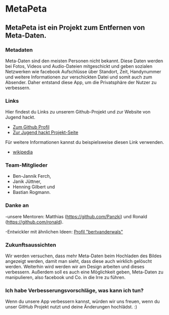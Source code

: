 # MetaPeta

## MetaPeta ist ein Projekt zum Entfernen von Meta-Daten.

### Metadaten
Meta-Daten sind den meisten Personen nicht bekannt. 
Diese Daten werden bei Fotos, Videos und Audio-Dateien mitgeschickt und geben sozialen Netzwerken wie facebook
Aufschlüsse über Standort, Zeit, Handynummer und weitere Informationen zur verschickten Datei und somit auch zum Absender.
Daher entstand diese App, um die Privatsphäre der Nutzer zu verbessern.

### Links
Hier findest du Links zu unserem Github-Projekt und zur Website von Jugend hackt.
* [Zum Github Profil](https://jugendhackt.github.io/MetaPeta/)
* [Zur Jugend hackt Projekt-Seite](https://jugendhackt.org/projekte/)

Für weitere Informationen kannst du beispielsweise diesen Link verwenden.
* [wikipedia](https://de.wikipedia.org/wiki/Metadaten)

### Team-Mitglieder
* Ben-Jannik Ferch,
* Janik Jüttner,
* Henning Gilbert und
* Bastian Rogmann.

### Danke an 
-unsere Mentoren: Matthias (https://github.com/Panzki) und Ronald (https://github.com/ronald).
			
-Entwickler mit ähnlichen Ideen: [Profil "bertvanderwals"](https://github.com/exif-js/exif-js)

### Zukunftsaussichten
Wir werden versuchen, dass mehr Meta-Daten beim Hochladen des Bildes angezeigt werden, damit man sieht, dass diese auch wirklich gelöscht werden.
Weiterhin wird werden wir am Design arbeiten und dieses verbessern.
Außerdem soll es auch eine Möglichkeit geben, Meta-Daten zu manipulieren, also facebook und Co. in die Irre zu führen.

### Ich habe Verbesserungsvorschläge, was kann ich tun?
Wenn du unsere App verbessern kannst, würden wir uns freuen, wenn du unser GitHub Projekt nutzt und deine Änderungen hochlädst. :)

